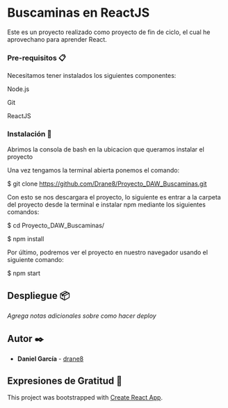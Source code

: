 # Buscaminas en ReactJS

Este es un proyecto realizado como proyecto de fin de ciclo, el cual he aprovechano para aprender React.

### Pre-requisitos 📋

Necesitamos tener instalados los siguientes componentes:

Node.js

Git

ReactJS


### Instalación 🔧

Abrimos la consola de bash en la ubicacion que queramos instalar el proyecto

Una vez tengamos la terminal abierta ponemos el comando: 

$ git clone https://github.com/Drane8/Proyecto_DAW_Buscaminas.git

Con esto se nos descargara el proyecto, lo siguiente es entrar a la carpeta del proyecto desde la terminal e instalar npm mediante los siguientes comandos:

$ cd Proyecto_DAW_Buscaminas/


$ npm install

Por último, podremos ver el proyecto en nuestro navegador usando el siguiente comando:

$ npm start


## Despliegue 📦

_Agrega notas adicionales sobre como hacer deploy_

## Autor ✒️

* **Daniel García**  - [drane8](https://github.com/drane8)

## Expresiones de Gratitud 🎁

This project was bootstrapped with [Create React App](https://github.com/facebook/create-react-app).
